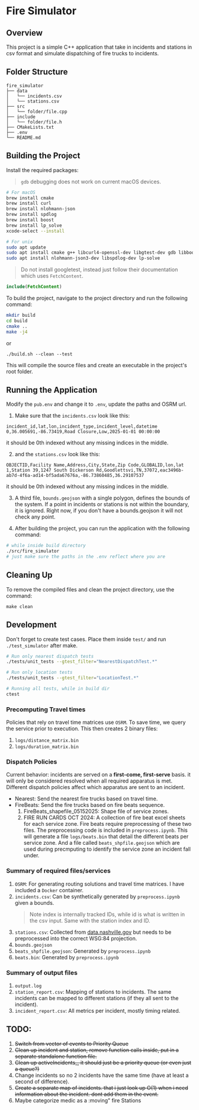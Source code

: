 # Fire Simulator

## Overview
This project is a simple C++ application that take in incidents and stations in csv format and simulate dispatching of fire trucks to incidents.

## Folder Structure
```
fire_simulator
├── data
│   └── incidents.csv
│   └── stations.csv
├── src
│   └── folder/file.cpp
├── include
│   └── folder/file.h
├── CMakeLists.txt
├── .env
└── README.md
```

## Building the Project
Install the required packages:
> `gdb` debugging does not work on current macOS devices.
```bash
# For macOS
brew install cmake
brew install curl
brew install nlohmann-json
brew install spdlog
brew install boost
brew install lp_solve
xcode-select --install

# For unix
sudo apt update
sudo apt install cmake g++ libcurl4-openssl-dev libgtest-dev gdb libboost-all-dev
sudo apt install nlohmann-json3-dev libspdlog-dev lp-solve
```
> Do not install googletest, instead just follow their documentation which uses `FetchContent`.
```cmake
include(FetchContent)
```

To build the project, navigate to the project directory and run the following command:

```bash
mkdir build
cd build
cmake ..
make -j4
```
or
```
./build.sh --clean --test
```

This will compile the source files and create an executable in the project's root folder.

## Running the Application
Modify the `pub.env` and change it to `.env`, update the paths and OSRM url.

1. Make sure that the `incidents.csv` look like this:
```csv
incident_id,lat,lon,incident_type,incident_level,datetime
0,36.005691,-86.73419,Road Closure,Low,2025-01-01 00:00:00
```
it should be 0th indexed without any missing indices in the middle.

2. and the `stations.csv` look like this:
```
OBJECTID,Facility Name,Address,City,State,Zip Code,GLOBALID,lon,lat
1,Station 39,1247 South Dickerson Rd,Goodlettsvi,TN,37072,eac3496b-ab7d-4f6a-ad14-bf5ada67676a,-86.73860485,36.29107537
```
it should be 0th  indexed without any missing indices in the middle.

3. A third file, `bounds.geojson` with a single polygon, defines the bounds of the system. If a point in incidents or stations is not within the boundary, it is ignored.
Right now, if you don't have a bounds.geojson it will not check any point.

4. After building the project, you can run the application with the following command:
```bash
# while inside build directory 
./src/fire_simulator
# just make sure the paths in the .env reflect where you are
```

## Cleaning Up
To remove the compiled files and clean the project directory, use the command:

```
make clean
```

## Development
Don't forget to create test cases. Place them inside `test/` and run `./test_simulator` after make.

```bash
# Run only nearest dispatch tests
./tests/unit_tests --gtest_filter="NearestDispatchTest.*"

# Run only location tests
./tests/unit_tests --gtest_filter="LocationTest.*"

# Running all tests, while in build dir
ctest
```

### Precomputing Travel times

Policies that rely on travel time matrices use `OSRM`. To save time, we query the service prior to execution. This then creates 2 binary files: 
1. `logs/distance_matrix.bin`
2. `logs/duration_matrix.bin`

### Dispatch Policies
Current behavior: incidents are served on a **first-come, first-serve** basis. it will only be considered resolved when all required apparatus is met.
Different dispatch policies affect which apparatus are sent to an incident.
* Nearest: Send the nearest fire trucks based on travel time.
* FireBeats: Send the fire trucks based on fire beats sequence.
    1. FireBeats_shapefile_05152025: Shape file of service zones.
    2. FIRE RUN CARDS OCT 2024: A collection of fire beat excel sheets for each service zone.
    Fire beats require preprocessing of these two files. The preprocessing code is included in `preprocess.ipynb`. This will generate a file `logs/beats.bin` that detail the different beats per service zone. And a file called `beats_shpfile.geojson` which are used during precmputing to identify the service zone an incident fall under.
    
### Summary of required files/services
1. `OSRM`: For generating routing solutions and travel time matrices. I have included a `Docker` container.
1. `incidents.csv`: Can be synthetically generated by `preprocess.ipynb` given a bounds.
    > Note index is internally tracked IDs, while id is what is written in the csv input. Same with the station index and ID.
2. `stations.csv`: Collected from [data.nashville.gov](https://data.nashville.gov/datasets/Nashville::fire-stations/explore?location=36.180107%2C-86.792213%2C10.04&showTable=true) but needs to be preprocessed into the correct WSG:84 projection.
3. `bounds.geojson`
4. `beats_shpfile.geojson`: Generated by `preprocess.ipynb`
5. `beats.bin`: Generated by `preprocess.ipynb`

### Summary of output files
1. `output.log`
2. `station_report.csv`: Mapping of stations to incidents. The same incidents can be mapped to different stations (if they all sent to the incident).
3. `incident_report.csv`: All metrics per incident, mostly timing related.

## TODO:
1. ~~Switch from vector of events to Priority Queue~~
2. ~~Clean up incident and station, remove function calls inside, put in a separate standalone function file.~~
3. ~~Clean up activeIncidents_, it should just be a priority queue (or even just a queue?)~~
4. Change incidents so no 2 incidents have the same time (have at least a second of difference).
5. ~~Create a separate map of incidents. that i just look up O(1) when i need information about the incident. dont add them in the event.~~
6. Maybe categorize medic as a :moving" fire Stations